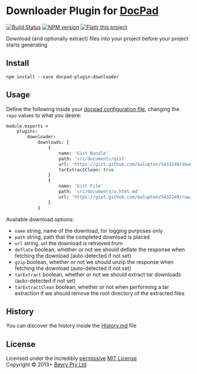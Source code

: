 # Downloader Plugin for [DocPad](http://docpad.org)

[![Build Status](https://secure.travis-ci.org/docpad/docpad-plugin-downloader.png?branch=master)](http://travis-ci.org/docpad/docpad-plugin-downloader)
[![NPM version](https://badge.fury.io/js/docpad-plugin-downloader.png)](https://npmjs.org/package/bal-util)
[![Flattr this project](https://raw.github.com/balupton/flattr-buttons/master/badge-89x18.gif)](http://flattr.com/thing/344188/balupton-on-Flattr)

Download (and optionally extract) files into your project before your project starts generating


## Install

```
npm install --save docpad-plugin-downloader
```



## Usage

Define the following inside your [docpad configuration file](http://docpad.org/docs/config), changing the `repo` values to what you desire:

``` coffee
module.exports =
	plugins:
		downloader:
			downloads: [
				{
					name: 'Gist Bundle'
					path: 'src/documents/gist'
					url: 'https://gist.github.com/balupton/5432249/download'
					tarExtractClean: true
				}
				{
					name: 'Gist File'
					path: 'src/documents/a.html.md'
					url: 'https://gist.github.com/balupton/5432249/raw/1e1cd6d374d0565aaab30566ec9055219d857aec/a.html.md'
				}
			]
```

Available download options:

- `name` string, name of the download, for logging purposes only
- `path` string, path that the completed download is placed
- `url` string, url the download is retrieved from
- `deflate` boolean, whether or not we should deflate the response when fetching the download (auto-detected if not set)
- `gzip` boolean, whether or not we should unzip the response when fetching the download (auto-detected if not set)
- `tarExtract` boolean, whether or not we should extract tar downloads (auto-detected if not set)
- `tarExtractClean` boolean, whether or not when performing a tar extraction if we should remove the root directory of the extracted files



## History
You can discover the history inside the [History.md](https://github.com/docpad/docpad-plugin-downloader/blob/master/History.md#files) file



## License
Licensed under the incredibly [permissive](http://en.wikipedia.org/wiki/Permissive_free_software_licence) [MIT License](http://creativecommons.org/licenses/MIT/)
<br/>Copyright &copy; 2013+ [Bevry Pty Ltd](http://bevry.me)